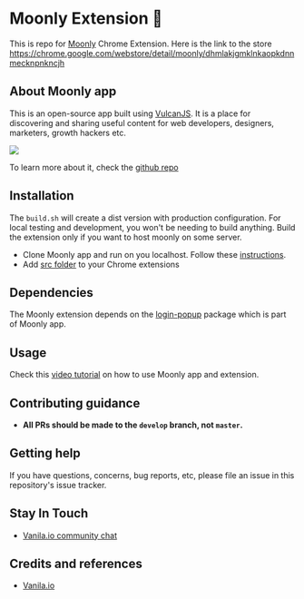 # Moonly Extension 🌙

This is repo for [Moonly](https://moon.ly) Chrome Extension. Here is the link to the store https://chrome.google.com/webstore/detail/moonly/dhmlakjgmklnkaopkdnnmecknpnkncjh

## About Moonly app

This is an open-source app built using [VulcanJS](http://vulcanjs.org/). It is a place for discovering and sharing useful content for web developers, designers, marketers, growth hackers etc.  

![](https://i.imgur.com/I4y7TLL.png)

To learn more about it, check the [github repo](https://github.com/Moonly-App/moonly-app)


## Installation

The `build.sh` will create a dist version with production configuration. For local testing and development, you won't be needing to build anything. Build the extension only if you want to host moonly on some server.

- Clone Moonly app and run on you localhost. Follow these [instructions](https://github.com/Moonly-App/moonly-app#installation).
- Add [src folder](https://github.com/Moonly-App/moonly-extension/tree/master/src) to your Chrome extensions

## Dependencies

The Moonly extension depends on the [login-popup](https://github.com/Moonly-App/moonly-app/tree/master/packages/login-popup) package which is part of Moonly app.


## Usage

Check this [video tutorial](https://www.youtube.com/watch?v=-Ndiqsoza1E) on how to use Moonly app and extension.


## Contributing guidance

- **All PRs should be made to the `develop` branch, not `master`.**

## Getting help

If you have questions, concerns, bug reports, etc, please file an issue in this repository's issue tracker. 

## Stay In Touch

- [Vanila.io community chat](https://chat.vanila.io)

## Credits and references

- [Vanila.io](https://vanila.io)
